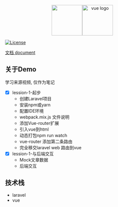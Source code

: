 <p align="center"><img src="https://laravel.com/assets/img/components/logo-laravel.svg" height=100><img class="hero-logo" src="https://cn.vuejs.org//images/logo.png" height=100 alt="vue logo"></p>

<p align="center">

<a href="https://packagist.org/packages/laravel/framework"><img src="https://poser.pugx.org/laravel/framework/license.svg" alt="License"></a>
</p>

[文档 document](https://doc.wubian.top/docs/laravel-vue-demo/laravel-vue-demo-1atp3sefknrnt)

## 关于Demo

学习来源视频, 仅作为笔记

- [x] lession-1-起步
    - 创建Laravel项目
    - 安装npm或yarn
    - 配置IDE环境
    - webpack.mix.js 文件说明
    - 添加Vue-router扩展
    - 引入vue到html
    - 动态打包npm run watch
    - vue-router 添加第二条路由
    - 完全移交laravel web 路由到vue
- [x] lession-1-与后端交互
    - Mock文章数据
    - 后端交互

## 技术栈

* laravel
* vue